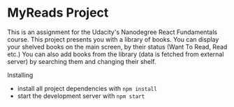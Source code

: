 # MyReads Project
This is an assignment for the Udacity's Nanodegree React Fundamentals course.
This project presents you with a library of books.
You can display your shelved books on the main screen, by their status (Want To Read, Read etc.)
You can also add books from the library (data is fetched from external server) by searching them and changing their shelf.

Installing
* install all project dependencies with `npm install`
* start the development server with `npm start`